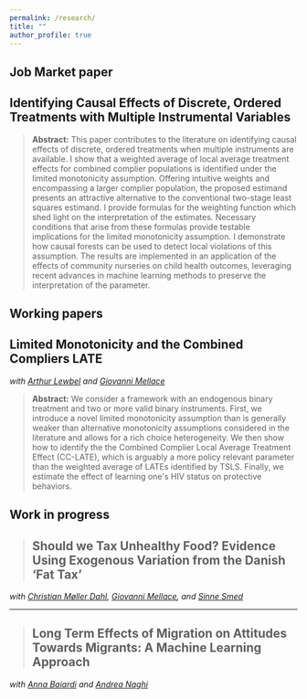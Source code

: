 ```yaml
---
permalink: /research/
title: ""
author_profile: true
---
```



**Job Market paper**
------

## Identifying Causal Effects of Discrete, Ordered Treatments with Multiple Instrumental Variables


> **Abstract:** This paper contributes to the literature on identifying causal effects of discrete, ordered treatments when multiple instruments are available. I show that a weighted average of local average treatment effects for combined complier populations is identified under the limited monotonicity assumption.  Offering intuitive weights and encompassing a larger complier population, the proposed estimand presents an attractive alternative to the conventional two-stage least squares estimand.
I provide formulas for the weighting function which shed light on the interpretation of the estimates. Necessary conditions that arise from these formulas provide testable implications for the limited monotonicity assumption. I demonstrate how causal forests can be used to detect local violations of this assumption. The results are implemented in an application of the effects of community nurseries on child health outcomes, leveraging recent advances in machine learning methods to preserve the interpretation of the parameter.</br>

**Working papers**
------

## Limited Monotonicity and the Combined Compliers LATE

*with [Arthur Lewbel](https://sites.google.com/bc.edu/arthur-lewbel/home) and [Giovanni Mellace](https://sites.google.com/site/giovannimellace/)*


> **Abstract:**  We consider a framework with an endogenous binary treatment and two or more valid binary instruments. First, we introduce a novel limited monotonicity assumption than is generally weaker than alternative monotonicity assumptions considered in the literature and allows for a rich choice heterogeneity. We then show how to identify the the Combined Complier Local Average Treatment Effect (CC-LATE), which is arguably a more policy relevant parameter than the weighted average of LATEs identified by TSLS. Finally, we estimate the effect of learning one's HIV status on protective behaviors.</br>

**Work in progress**
------


> ## Should we Tax Unhealthy Food? Evidence Using Exogenous Variation from the Danish ‘Fat Tax’

*with [Christian Møller Dahl](https://portal.findresearcher.sdu.dk/en/persons/christian-m%C3%B8ller-dahl), [Giovanni Mellace](https://sites.google.com/site/giovannimellace/), and [Sinne Smed](https://ifro.ku.dk/english/staff/?pure=en%2Fpersons%2Fsinne-smed(1eeed0bc-bded-473c-bd06-98706e028225).html)*<br/>



------

> ## Long Term Effects of Migration on Attitudes Towards Migrants: A Machine Learning Approach

*with [Anna Baiardi](https://annabaiardi.weebly.com/) and [Andrea Naghi](https://sites.google.com/view/anaghi/home)*</br>
